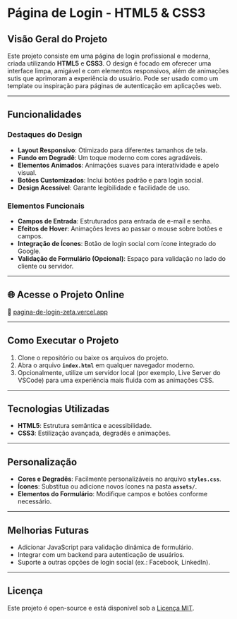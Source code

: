 # Página de Login - HTML5 & CSS3 

## Visão Geral do Projeto

Este projeto consiste em uma página de login profissional e moderna, criada utilizando **HTML5** e **CSS3**. O design é focado em oferecer uma interface limpa, amigável e com elementos responsivos, além de animações sutis que aprimoram a experiência do usuário. Pode ser usado como um template ou inspiração para páginas de autenticação em aplicações web.

---

## Funcionalidades

### Destaques do Design

- **Layout Responsivo**: Otimizado para diferentes tamanhos de tela.
- **Fundo em Degradê**: Um toque moderno com cores agradáveis.
- **Elementos Animados**: Animações suaves para interatividade e apelo visual.
- **Botões Customizados**: Inclui botões padrão e para login social.
- **Design Acessível**: Garante legibilidade e facilidade de uso.

### Elementos Funcionais

- **Campos de Entrada**: Estruturados para entrada de e-mail e senha.
- **Efeitos de Hover**: Animações leves ao passar o mouse sobre botões e campos.
- **Integração de Ícones**: Botão de login social com ícone integrado do Google.
- **Validação de Formulário (Opcional)**: Espaço para validação no lado do cliente ou servidor.

---

## 🌐 Acesse o Projeto Online

🔗 [pagina-de-login-zeta.vercel.app](https://pagina-de-login-zeta.vercel.app)

---

## Como Executar o Projeto

1. Clone o repositório ou baixe os arquivos do projeto.
2. Abra o arquivo **`index.html`** em qualquer navegador moderno.
3. Opcionalmente, utilize um servidor local (por exemplo, Live Server do VSCode) para uma experiência mais fluida com as animações CSS.

---

## Tecnologias Utilizadas

- **HTML5**: Estrutura semântica e acessibilidade.
- **CSS3**: Estilização avançada, degradês e animações.

---

## Personalização

- **Cores e Degradês**: Facilmente personalizáveis no arquivo **`styles.css`**.
- **Ícones**: Substitua ou adicione novos ícones na pasta **`assets/`**.
- **Elementos do Formulário**: Modifique campos e botões conforme necessário.

---

## Melhorias Futuras

- Adicionar JavaScript para validação dinâmica de formulário.
- Integrar com um backend para autenticação de usuários.
- Suporte a outras opções de login social (ex.: Facebook, LinkedIn).

---

## Licença

Este projeto é open-source e está disponível sob a [Licença MIT](LICENSE).


